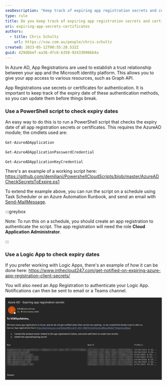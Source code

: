 ```yaml
---
seoDescription: "Keep track of expiring app registration secrets and certificates in Azure AD to avoid authentication issues."
type: rule
title: Do you keep track of expiring app registration secrets and certificates?
uri: expiring-app-secrets-certificates
authors:
  - title: Chris Schultz
    url: https://ssw.com.au/people/chris-schultz
created: 2023-05-12T00:55:28.532Z
guid: 429dbbef-ea36-4fc6-b358-924330966b4a
---
```

In Azure AD, App Registrations are used to establish a trust relationship between your app and the Microsoft identity platform. This allows you to give your app access to various resources, such as Graph API.

App Registrations use secrets or certificates for authentication. It is important to keep track of the expiry date of these authentication methods, so you can update them before things break.

<!--endintro-->

### Use a PowerShell script to check expiry dates

An easy way to do this is to run a PowerShell script that checks the expiry date of all app registration secrets or certificates. This requires the AzureAD module; the cmdlets used are:

`Get-AzureADApplication`

`Get-AzureADApplicationPasswordCredential`

`Get-AzureADApplicationKeyCredential`

There's an example of a working script here: https://github.com/demiliani/PowershellCloudScripts/blob/master/AzureADCheckSecretsToExpire.ps1

To extend the example above, you can run the script on a schedule using Task Scheduler or an Azure Automation Runbook, and send an email with [Send-MailMessage](https://learn.microsoft.com/en-us/powershell/module/microsoft.powershell.utility/send-mailmessage?view=powershell-7.3).

:::greybox

Note: To run this on a schedule, you should create an app registration to authenticate the script. The app registration will need the role **Cloud Application Administrator**. 

:::

### Use a Logic App to check expiry dates

If you prefer working with Logic Apps, there's an example of how it can be done here: https://www.inthecloud247.com/get-notified-on-expiring-azure-app-registration-client-secrets/

You will also need an App Registration to authenticate your Logic App. Notifications can then be sent to email or a Teams channel.

![Figure: Example email, listing app registration secrets that are expiring soon](app-reg-email.png)
